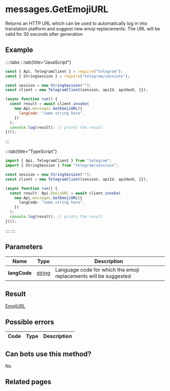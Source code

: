# messages.GetEmojiURL

Returns an HTTP URL which can be used to automatically log in into translation platform and suggest new emoji replacements. The URL will be valid for 30 seconds after generation

## Example

::::tabs
:::tab{title="JavaScript"}

```js
const { Api, TelegramClient } = require("telegram");
const { StringSession } = require("telegram/sessions");

const session = new StringSession("");
const client = new TelegramClient(session, apiId, apiHash, {});

(async function run() {
  const result = await client.invoke(
    new Api.messages.GetEmojiURL({
      langCode: "some string here",
    })
  );
  console.log(result); // prints the result
})();
```

:::

:::tab{title="TypeScript"}

```ts
import { Api, TelegramClient } from "telegram";
import { StringSession } from "telegram/sessions";

const session = new StringSession("");
const client = new TelegramClient(session, apiId, apiHash, {});

(async function run() {
  const result: Api.EmojiURL = await client.invoke(
    new Api.messages.GetEmojiURL({
      langCode: "some string here",
    })
  );
  console.log(result); // prints the result
})();
```

:::
::::

## Parameters

|     Name     | Type                                            | Description                                                      |
| :----------: | ----------------------------------------------- | ---------------------------------------------------------------- |
| **langCode** | [string](https://core.telegram.org/type/string) | Language code for which the emoji replacements will be suggested |

## Result

[EmojiURL](https://core.telegram.org/type/EmojiURL)

## Possible errors

| Code | Type | Description |
| :--: | ---- | ----------- |

## Can bots use this method?

No

## Related pages
